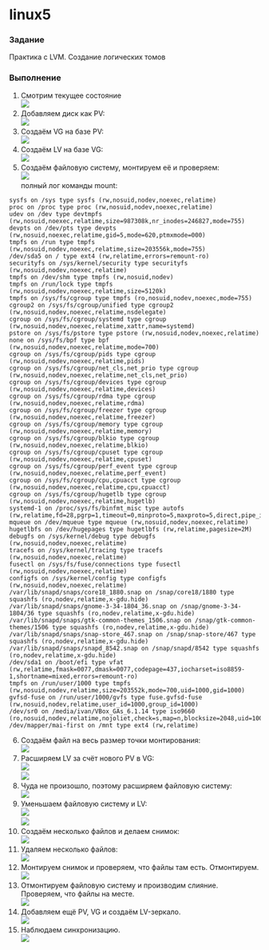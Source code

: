 # linux5

### Задание
Практика с LVM. Создание логических томов  

### Выполнение
1. Смотрим текущее состояние  
![](https://sun9-25.userapi.com/impg/71AmDzyZvkNoJ0cyQHbhzzpBS4SM5gLFXspr5Q/4ZQc1svkAkU.jpg?size=590x505&quality=96&proxy=1&sign=147553277a2f32dc556f296446e69677&type=album)  
2. Добавляем диск как PV:  
![](https://sun9-16.userapi.com/impg/wk1WKSriOWWM5JZRVBJ_R_20gQooH5JYmwa29Q/6fir5t9cqfM.jpg?size=632x580&quality=96&proxy=1&sign=7e50ede88e5b65f8afd5355a4d199005&type=album)  
3. Создаём VG на базе PV:  
![](https://sun9-39.userapi.com/impg/J--6kybwxbAVbSNtuxR5MqiE9yCz9zqFiLHQIw/-NjEyVRSMF8.jpg?size=603x593&quality=96&proxy=1&sign=4bdbbaea5ed7bae0ee9352e375d1a357&type=album)  
4. Создаём LV на базе VG:    
![](https://sun9-11.userapi.com/impg/OTrx_dsXyhLfWi7Gs6HMXtcLoAP26W2w0ptxIg/G2DA5LMxE_w.jpg?size=758x414&quality=96&proxy=1&sign=e08291ac7b86c6fba74ee31df46e97b8&type=album)  
5. Создаём файловую систему, монтируем её и проверяем:  
![](https://sun9-41.userapi.com/impg/-w6MCKaN8gMp8Xy14AyZaTuVMqqM_ATOFzw4cQ/draiGMKYTzM.jpg?size=821x379&quality=96&proxy=1&sign=17a7ee0eb755b47525e4919fb8374963&type=album)  
полный лог команды mount:  
```
sysfs on /sys type sysfs (rw,nosuid,nodev,noexec,relatime)
proc on /proc type proc (rw,nosuid,nodev,noexec,relatime)
udev on /dev type devtmpfs (rw,nosuid,noexec,relatime,size=987308k,nr_inodes=246827,mode=755)
devpts on /dev/pts type devpts (rw,nosuid,noexec,relatime,gid=5,mode=620,ptmxmode=000)
tmpfs on /run type tmpfs (rw,nosuid,nodev,noexec,relatime,size=203556k,mode=755)
/dev/sda5 on / type ext4 (rw,relatime,errors=remount-ro)
securityfs on /sys/kernel/security type securityfs (rw,nosuid,nodev,noexec,relatime)
tmpfs on /dev/shm type tmpfs (rw,nosuid,nodev)
tmpfs on /run/lock type tmpfs (rw,nosuid,nodev,noexec,relatime,size=5120k)
tmpfs on /sys/fs/cgroup type tmpfs (ro,nosuid,nodev,noexec,mode=755)
cgroup2 on /sys/fs/cgroup/unified type cgroup2 (rw,nosuid,nodev,noexec,relatime,nsdelegate)
cgroup on /sys/fs/cgroup/systemd type cgroup (rw,nosuid,nodev,noexec,relatime,xattr,name=systemd)
pstore on /sys/fs/pstore type pstore (rw,nosuid,nodev,noexec,relatime)
none on /sys/fs/bpf type bpf (rw,nosuid,nodev,noexec,relatime,mode=700)
cgroup on /sys/fs/cgroup/pids type cgroup (rw,nosuid,nodev,noexec,relatime,pids)
cgroup on /sys/fs/cgroup/net_cls,net_prio type cgroup (rw,nosuid,nodev,noexec,relatime,net_cls,net_prio)
cgroup on /sys/fs/cgroup/devices type cgroup (rw,nosuid,nodev,noexec,relatime,devices)
cgroup on /sys/fs/cgroup/rdma type cgroup (rw,nosuid,nodev,noexec,relatime,rdma)
cgroup on /sys/fs/cgroup/freezer type cgroup (rw,nosuid,nodev,noexec,relatime,freezer)
cgroup on /sys/fs/cgroup/memory type cgroup (rw,nosuid,nodev,noexec,relatime,memory)
cgroup on /sys/fs/cgroup/blkio type cgroup (rw,nosuid,nodev,noexec,relatime,blkio)
cgroup on /sys/fs/cgroup/cpuset type cgroup (rw,nosuid,nodev,noexec,relatime,cpuset)
cgroup on /sys/fs/cgroup/perf_event type cgroup (rw,nosuid,nodev,noexec,relatime,perf_event)
cgroup on /sys/fs/cgroup/cpu,cpuacct type cgroup (rw,nosuid,nodev,noexec,relatime,cpu,cpuacct)
cgroup on /sys/fs/cgroup/hugetlb type cgroup (rw,nosuid,nodev,noexec,relatime,hugetlb)
systemd-1 on /proc/sys/fs/binfmt_misc type autofs (rw,relatime,fd=28,pgrp=1,timeout=0,minproto=5,maxproto=5,direct,pipe_ino=13593)
mqueue on /dev/mqueue type mqueue (rw,nosuid,nodev,noexec,relatime)
hugetlbfs on /dev/hugepages type hugetlbfs (rw,relatime,pagesize=2M)
debugfs on /sys/kernel/debug type debugfs (rw,nosuid,nodev,noexec,relatime)
tracefs on /sys/kernel/tracing type tracefs (rw,nosuid,nodev,noexec,relatime)
fusectl on /sys/fs/fuse/connections type fusectl (rw,nosuid,nodev,noexec,relatime)
configfs on /sys/kernel/config type configfs (rw,nosuid,nodev,noexec,relatime)
/var/lib/snapd/snaps/core18_1880.snap on /snap/core18/1880 type squashfs (ro,nodev,relatime,x-gdu.hide)
/var/lib/snapd/snaps/gnome-3-34-1804_36.snap on /snap/gnome-3-34-1804/36 type squashfs (ro,nodev,relatime,x-gdu.hide)
/var/lib/snapd/snaps/gtk-common-themes_1506.snap on /snap/gtk-common-themes/1506 type squashfs (ro,nodev,relatime,x-gdu.hide)
/var/lib/snapd/snaps/snap-store_467.snap on /snap/snap-store/467 type squashfs (ro,nodev,relatime,x-gdu.hide)
/var/lib/snapd/snaps/snapd_8542.snap on /snap/snapd/8542 type squashfs (ro,nodev,relatime,x-gdu.hide)
/dev/sda1 on /boot/efi type vfat (rw,relatime,fmask=0077,dmask=0077,codepage=437,iocharset=iso8859-1,shortname=mixed,errors=remount-ro)
tmpfs on /run/user/1000 type tmpfs (rw,nosuid,nodev,relatime,size=203552k,mode=700,uid=1000,gid=1000)
gvfsd-fuse on /run/user/1000/gvfs type fuse.gvfsd-fuse (rw,nosuid,nodev,relatime,user_id=1000,group_id=1000)
/dev/sr0 on /media/ivan/VBox_GAs_6.1.14 type iso9660 (ro,nosuid,nodev,relatime,nojoliet,check=s,map=n,blocksize=2048,uid=1000,gid=1000,dmode=500,fmode=400,uhelper=udisks2)
/dev/mapper/mai-first on /mnt type ext4 (rw,relatime)
```
6. Создаём файл на весь размер точки монтирования:  
![](https://sun9-15.userapi.com/impg/stq6xkesaDEj_cxDlp_bn9YlB0Pjr5MMZRL45w/e0eSCGqkOHw.jpg?size=804x446&quality=96&proxy=1&sign=038380756ee4ca1b873ec27a88f5ef92&type=album)  
7. Расширяем LV за счёт нового PV в VG:  
![](https://sun9-58.userapi.com/impg/pNLY8y5DCKQKcmE6iz7WckPTZUxeqcD6-6aPrA/W1wGiqBMYws.jpg?size=801x522&quality=96&proxy=1&sign=bc3a3a68b3adaf9ff965051121018cb6&type=album)  
![](https://sun9-12.userapi.com/impg/NIhiGMsf_dey0BQrYfgeKLLPXuXiLK5q1qXF9A/1sFaNS87yEg.jpg?size=808x330&quality=96&proxy=1&sign=6ca5b537806aed5afb79b124d6b39845&type=album)  
8. Чуда не произошло, поэтому расширяем файловую систему:  
![](https://sun9-64.userapi.com/impg/4XURFI2Sp3pFgZ1iI6MpuKkXWALdEtgaSa4iYw/lKXUD1ARA6M.jpg?size=809x430&quality=96&proxy=1&sign=904010bc1d733fbcf68ccb5848bfbb6e&type=album)  
9. Уменьшаем файловую систему и LV:  
![](https://sun9-56.userapi.com/impg/FEVzkFqQHP0znrraAGI_rmtmUqenc3dH-mVaMg/CtaIuX9lpEw.jpg?size=808x470&quality=96&proxy=1&sign=87e0963dc29da8fc2622984c9428a9ac&type=album)  
![](https://sun9-43.userapi.com/impg/fGkKC7IqNNpEeWWB8jcnsq0r6Nkf9A5A4XxyDw/Uavw4b44H_M.jpg?size=765x297&quality=96&proxy=1&sign=2954e35f95bb752e03021d979eb128b6&type=album)  
10. Создаём несколько файлов и делаем снимок:  
![](https://sun9-63.userapi.com/impg/NVMYjNx9sKmSqwDFzM81wMJPZ9WeP8Yr6CoxaQ/eGLzrvgikhU.jpg?size=760x467&quality=96&proxy=1&sign=a6a955ffcacfe49eb7d87cc0c215b347&type=album)  
11. Удаляем несколько файлов:  
![](https://sun9-11.userapi.com/impg/JC-pdNUYt2nMrcIMYqQ46t_EEN3cpMCuSuG_Ug/r78F98qH2Go.jpg?size=448x54&quality=96&proxy=1&sign=32c259583cfc8dac9613303ba734622a&type=album)  
12. Монтируем снимок и проверяем, что файлы там есть. Отмонтируем.  
![](https://sun9-23.userapi.com/impg/4z4Gb67YzrqxYRrBBbnjEOMoLoA6k3li6Pu-og/wb2dae9dWYQ.jpg?size=518x76&quality=96&proxy=1&sign=0391e838476568f532a111ce8ca740f6&type=album)  
13. Отмонтируем файловую систему и производим слияние. Проверяем, что файлы на месте.  
![](https://sun9-13.userapi.com/impg/T45KshUooyo_4AGE6oRGJZniEMUmxKvmr4QSRw/Hs4COxW7G28.jpg?size=546x164&quality=96&proxy=1&sign=86d04705cd293f8ef3be659575096f17&type=album)  
14. Добавляем ещё PV, VG и создаём LV-зеркало.  
![](https://sun9-44.userapi.com/impg/UaOsRGguXjYXMd-aC0jmn5mwxElEGy-hyuQ2tA/TFmeeHnFGXY.jpg?size=621x172&quality=96&proxy=1&sign=6850c400c97327089eb9fcc7d17551f0&type=album)  
15. Наблюдаем синхронизацию.  
![](https://sun9-35.userapi.com/impg/7H7WWlLCfCUO81CVvD8y4zcffjWfxo5VrbfV5g/-jcDNhn5_5M.jpg?size=854x526&quality=96&proxy=1&sign=0b801079ffb7acf811d1a99ddb539ec1&type=album)  
